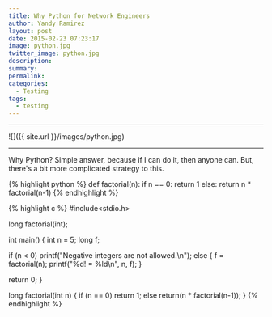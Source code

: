 ```yaml
---
title: Why Python for Network Engineers
author: Yandy Ramirez
layout: post
date: 2015-02-23 07:23:17
image: python.jpg
twitter_image: python.jpg
description: 
summary: 
permalink: 
categories:
  - Testing
tags:
  - testing
---
```

<hr>
![]({{ site.url }}/images/python.jpg)
<br><hr>

Why Python? Simple answer, because if I can do it, then anyone can. But, there's a bit more complicated strategy to this. 

{% highlight python %}
def factorial(n):
    if n == 0:
        return 1
    else:
        return n * factorial(n-1)
{% endhighlight %}

{% highlight c %}
#include<stdio.h>
 
long factorial(int);
 
int main()
{
  int n = 5;
  long f;
  
  if (n < 0)
    printf("Negative integers are not allowed.\n");
  else
  {
    f = factorial(n);
    printf("%d! = %ld\n", n, f);
  }
 
  return 0;
}
 
long factorial(int n)
{
  if (n == 0)
    return 1;
  else
    return(n * factorial(n-1));
}
{% endhighlight %}
